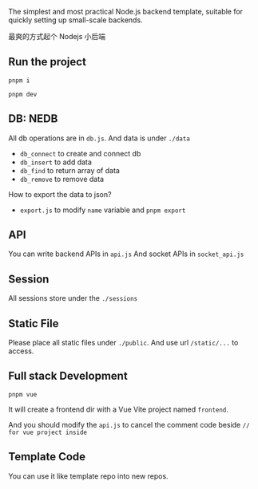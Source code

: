 The simplest and most practical Node.js backend template, suitable for quickly setting up small-scale backends.

最爽的方式起个 Nodejs 小后端

## Run the project

`pnpm i`

`pnpm dev`

## DB: NEDB

All db operations are in `db.js`. And data is under `./data`

- `db_connect` to create and connect db
- `db_insert` to add data
- `db_find` to return array of data
- `db_remove` to remove data

How to export the data to json?

- `export.js` to modify `name` variable and `pnpm export`

## API

You can write backend APIs in `api.js`
And socket APIs in `socket_api.js`

## Session

All sessions store under the `./sessions`

## Static File

Please place all static files under `./public`. And use url `/static/...` to access.

## Full stack Development

`pnpm vue`

It will create a frontend dir with a Vue Vite project named `frontend`.

And you should modify the `api.js` to cancel the comment code beside `// for vue project inside`

## Template Code

You can use it like template repo into new repos.
